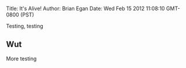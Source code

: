 Title: It's Alive!
Author: Brian Egan
Date: Wed Feb 15 2012 11:08:10 GMT-0800 (PST)

Testing, testing

## Wut

More testing
